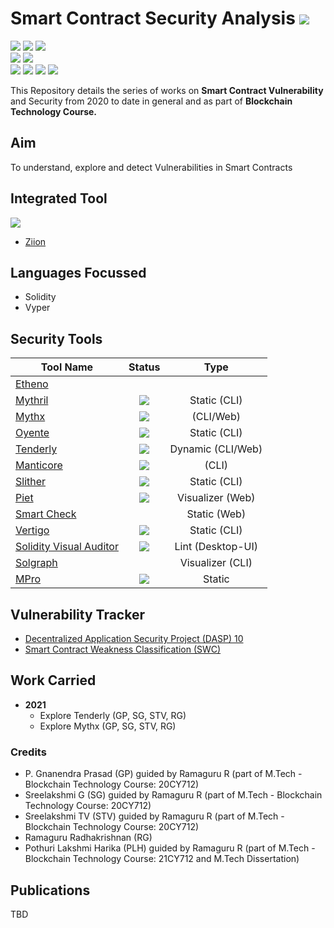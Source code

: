 # Smart Contract Security Analysis ![](https://img.shields.io/badge/-Live-brightgreen)
![](https://img.shields.io/badge/Batch-20CYS-green) ![](https://img.shields.io/badge/Batch-21CYS-green) ![](https://img.shields.io/badge/Batch-PhD-darkgreen) <br/>   ![](https://img.shields.io/badge/BlockchainCourse-20CY712-green) ![](https://img.shields.io/badge/Focus-Smart_Contract_Security-yellow) <br/>
![](https://img.shields.io/badge/Blockchain-Ethereum-blue) ![](https://img.shields.io/badge/Blockchain-Hyperledger-blue) ![](https://img.shields.io/badge/Language-Solidity-blue) ![](https://img.shields.io/badge/Language-Vyper-blue) 

This Repository details the series of works on **Smart Contract Vulnerability** and Security from 2020 to date in general and as part of **Blockchain Technology Course.**

## Aim
To understand, explore and detect Vulnerabilities in Smart Contracts

## Integrated Tool
![](https://www.ziion.org/logo-footer.svg) <br/>
- [Ziion](Tools/Ziion.md)

## Languages Focussed 

- Solidity
- Vyper

## Security Tools

| Tool Name | Status  | Type |
|-----------|:---------:|:----------:|
| [Etheno](Tools/Etheno.md) | | | 
| [Mythril](Tools/Mythril.md) | ![](https://img.shields.io/badge/-Live-brightgreen) | Static (CLI) | 
| [Mythx](Tools/Mythx.md) | ![](https://img.shields.io/badge/-Live-brightgreen) | (CLI/Web) | 
| [Oyente](Tools/Oyente.md) | ![](https://img.shields.io/badge/-Live-brightgreen) | Static (CLI) |
| [Tenderly](Tools/Tenderly.md) | ![](https://img.shields.io/badge/-Live-brightgreen) | Dynamic (CLI/Web) |
| [Manticore](Tools/Manticore.md) | ![](https://img.shields.io/badge/-Live-brightgreen) | (CLI)|
| [Slither](Tools/Slither.md) | ![](https://img.shields.io/badge/-Live-brightgreen) | Static (CLI) |
| [Piet](Tools/Piet.md) | ![](https://img.shields.io/badge/-Live-brightgreen) | Visualizer (Web) |
| [Smart Check](Tools/SmartCheck.md) | | Static (Web) |
| [Vertigo](Tools/Vertigo.md) | ![](https://img.shields.io/badge/-Live-brightgreen) | Static (CLI) |
| [Solidity Visual Auditor](Tools/SolVisualAuditor.md) | ![](https://img.shields.io/badge/-Live-brightgreen) | Lint (Desktop-UI) |
| [Solgraph](Tools/Solgraph.md) | | Visualizer (CLI) |
| [MPro](Tools/MPro.md) | ![](https://img.shields.io/badge/-Not_in_Use-red) | Static |

## Vulnerability Tracker

- [Decentralized Application Security Project (DASP) 10](https://dasp.co/)
- [Smart Contract Weakness Classification (SWC)](https://swcregistry.io/) 

## Work Carried

- **2021**
  - Explore Tenderly (GP, SG, STV, RG)
  - Explore Mythx (GP, SG, STV, RG)

### Credits

- P. Gnanendra Prasad (GP) guided by Ramaguru R (part of M.Tech - Blockchain Technology Course: 20CY712)
- Sreelakshmi G (SG) guided by Ramaguru R (part of M.Tech - Blockchain Technology Course: 20CY712)
- Sreelakshmi TV (STV) guided by Ramaguru R (part of M.Tech - Blockchain Technology Course: 20CY712)
- Ramaguru Radhakrishnan (RG)
- Pothuri Lakshmi Harika (PLH) guided by Ramaguru R (part of M.Tech - Blockchain Technology Course: 21CY712 and M.Tech Dissertation)

## Publications 

TBD
